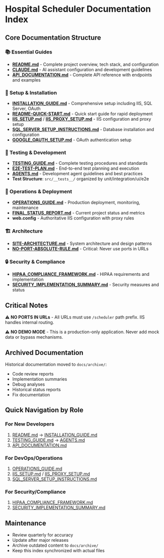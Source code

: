 # Hospital Scheduler Documentation Index

## Core Documentation Structure

### 📚 Essential Guides
- **[README.md](README.md)** - Complete project overview, tech stack, and configuration
- **[CLAUDE.md](CLAUDE.md)** - AI assistant configuration and development guidelines
- **[API_DOCUMENTATION.md](API_DOCUMENTATION.md)** - Complete API reference with endpoints and examples

### 🚀 Setup & Installation
- **[INSTALLATION_GUIDE.md](INSTALLATION_GUIDE.md)** - Comprehensive setup including IIS, SQL Server, OAuth
- **[README-QUICK-START.md](README-QUICK-START.md)** - Quick start guide for rapid deployment
- **[IIS_SETUP.md](IIS_SETUP.md)** / **[IIS_PROXY_SETUP.md](IIS_PROXY_SETUP.md)** - IIS configuration and proxy setup
- **[SQL_SERVER_SETUP_INSTRUCTIONS.md](SQL_SERVER_SETUP_INSTRUCTIONS.md)** - Database installation and configuration
- **[GOOGLE_OAUTH_SETUP.md](GOOGLE_OAUTH_SETUP.md)** - OAuth authentication setup

### 🧪 Testing & Development
- **[TESTING_GUIDE.md](TESTING_GUIDE.md)** - Complete testing procedures and standards
- **[E2E-TEST-PLAN.md](E2E-TEST-PLAN.md)** - End-to-end test planning and execution
- **[AGENTS.md](AGENTS.md)** - Development agent guidelines and best practices
- **Test Structure**: `src/__tests__/` organized by unit/integration/ui/e2e

### 🔧 Operations & Deployment
- **[OPERATIONS_GUIDE.md](OPERATIONS_GUIDE.md)** - Production deployment, monitoring, maintenance
- **[FINAL_STATUS_REPORT.md](FINAL_STATUS_REPORT.md)** - Current project status and metrics
- **web.config** - Authoritative IIS configuration with proxy rules

### 🏗️ Architecture
- **[SITE-ARCHITECTURE.md](SITE-ARCHITECTURE.md)** - System architecture and design patterns
- **[NO-PORT-ABSOLUTE-RULE.md](NO-PORT-ABSOLUTE-RULE.md)** - Critical: Never use ports in URLs

### 🔒 Security & Compliance
- **[HIPAA_COMPLIANCE_FRAMEWORK.md](HIPAA_COMPLIANCE_FRAMEWORK.md)** - HIPAA requirements and implementation
- **[SECURITY_IMPLEMENTATION_SUMMARY.md](SECURITY_IMPLEMENTATION_SUMMARY.md)** - Security measures and status

## Critical Notes

⚠️ **NO PORTS IN URLs** - All URLs must use `/scheduler` path prefix. IIS handles internal routing.

⚠️ **NO DEMO MODE** - This is a production-only application. Never add mock data or bypass mechanisms.

## Archived Documentation

Historical documentation moved to `docs/archive/`:
- Code review reports
- Implementation summaries
- Debug analyses
- Historical status reports
- Fix documentation

## Quick Navigation by Role

### For New Developers
1. [README.md](README.md) → [INSTALLATION_GUIDE.md](INSTALLATION_GUIDE.md)
2. [TESTING_GUIDE.md](TESTING_GUIDE.md) → [AGENTS.md](AGENTS.md)
3. [API_DOCUMENTATION.md](API_DOCUMENTATION.md)

### For DevOps/Operations
1. [OPERATIONS_GUIDE.md](OPERATIONS_GUIDE.md)
2. [IIS_SETUP.md](IIS_SETUP.md) / [IIS_PROXY_SETUP.md](IIS_PROXY_SETUP.md)
3. [SQL_SERVER_SETUP_INSTRUCTIONS.md](SQL_SERVER_SETUP_INSTRUCTIONS.md)

### For Security/Compliance
1. [HIPAA_COMPLIANCE_FRAMEWORK.md](HIPAA_COMPLIANCE_FRAMEWORK.md)
2. [SECURITY_IMPLEMENTATION_SUMMARY.md](SECURITY_IMPLEMENTATION_SUMMARY.md)

## Maintenance
- Review quarterly for accuracy
- Update after major releases
- Archive outdated content to `docs/archive/`
- Keep this index synchronized with actual files
